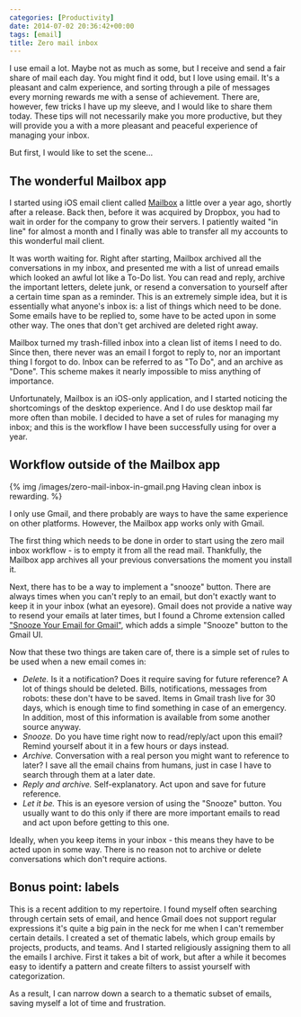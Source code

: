 ```yaml
---
categories: [Productivity]
date: 2014-07-02 20:36:42+00:00
tags: [email]
title: Zero mail inbox
---
```


I use email a lot. Maybe not as much as some, but I receive and send a fair
share of mail each day. You might find it odd, but I love using email. It's a
pleasant and calm experience, and sorting through a pile of messages every
morning rewards me with a sense of achievement. There are, however, few tricks
I have up my sleeve, and I would like to share them today. These tips will not
necessarily make you more productive, but they will provide you a with a more
pleasant and peaceful experience of managing your inbox.

But first, I would like to set the scene...

## The wonderful Mailbox app

I started using iOS email client called [Mailbox][1] a little over a year ago,
shortly after a release. Back then, before it was acquired by Dropbox, you had
to wait in order for the company to grow their servers. I patiently waited "in
line" for almost a month and I finally was able to transfer all my accounts to
this wonderful mail client.

It was worth waiting for. Right after starting, Mailbox archived all the
conversations in my inbox, and presented me with a list of unread emails which
looked an awful lot like a To-Do list. You can read and reply, archive the
important letters, delete junk, or resend a conversation to yourself after a
certain time span as a reminder. This is an extremely simple idea, but it is
essentially what anyone's inbox is: a list of things which need to be done.
Some emails have to be replied to, some have to be acted upon in some other
way. The ones that don't get archived are deleted right away.

Mailbox turned my trash-filled inbox into a clean list of items I need to do.
Since then, there never was an email I forgot to reply to, nor an important
thing I forgot to do. Inbox can be referred to as "To Do", and an archive as
"Done". This scheme makes it nearly impossible to miss anything of importance.

Unfortunately, Mailbox is an iOS-only application, and I started noticing the
shortcomings of the desktop experience. And I do use desktop mail far more
often than mobile. I decided to have a set of rules for managing my inbox; and
this is the workflow I have been successfully using for over a year.

## Workflow outside of the Mailbox app

{% img /images/zero-mail-inbox-in-gmail.png Having clean inbox is rewarding. %}

I only use Gmail, and there probably are ways to have the same experience on
other platforms. However, the Mailbox app works only with Gmail.

The first thing which needs to be done in order to start using the zero mail
inbox workflow - is to empty it from all the read mail. Thankfully, the Mailbox
app archives all your previous conversations the moment you install it.

Next, there has to be a way to implement a "snooze" button. There are always
times when you can't reply to an email, but don't exactly want to keep it in
your inbox (what an eyesore). Gmail does not provide a native way to resend
your emails at later times, but I found a Chrome extension called
["Snooze Your Email for Gmail"][2], which adds a simple "Snooze" button to the
Gmail UI.

Now that these two things are taken care of, there is a simple set of rules to
be used when a new email comes in:

  * _Delete._ Is it a notification? Does it require saving for future
    reference? A lot of things should be deleted. Bills, notifications,
    messages from robots: these don't have to be saved. Items in Gmail trash
    live for 30 days, which is enough time to find something in case of an
    emergency. In addition, most of this information is available from some
    another source anyway.
  * _Snooze._ Do you have time right now to read/reply/act upon this email?
    Remind yourself about it in a few hours or days instead.
  * _Archive._ Conversation with a real person you might want to reference to
    later? I save all the email chains from humans, just in case I have to
    search through them at a later date.
  * _Reply and archive._ Self-explanatory. Act upon and save for future
    reference.
  * _Let it be._ This is an eyesore version of using the "Snooze" button. You
    usually want to do this only if there are more important emails to read and
    act upon before getting to this one.

Ideally, when you keep items in your inbox - this means they have to be acted
upon in some way. There is no reason not to archive or delete conversations
which don't require actions.

## Bonus point: labels

This is a recent addition to my repertoire. I found myself often searching
through certain sets of email, and hence Gmail does not support regular
expressions it's quite a big pain in the neck for me when I can't remember
certain details. I created a set of thematic labels, which group emails by
projects, products, and teams. And I started religiously assigning them to all
the emails I archive. First it takes a bit of work, but after a while it
becomes easy to identify a pattern and create filters to assist yourself with
categorization.

As a result, I can  narrow down a search to a thematic subset of emails, saving
myself a lot of time and frustration.

[1]: http://www.mailboxapp.com
[2]: https://chrome.google.com/webstore/detail/snooze-your-email-for-gma/pbmfoncgccdhoknelpglaacbgkclcape
